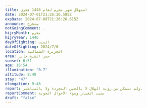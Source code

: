 ```yaml
---
title: استهلال شهر محرم لعام 1446 هجري
date: 2024-07-01T21:26:26.585Z
expDate: 2024-07-08T21:26:26.615Z
announce: ستخرج
notGoingComment: .
hijryMonth: محرم
hijryYear: 1446
dayOfSighting: السبت
dateOfSighting: 2024/7/6
location: الجزيرة الشمالية
area: جسر الشيخ جابر
sunset: 6:51
age: 16:54
illumination: "0.7"
altitude: 8:49
stay: "47"
elongation: 9:46
report: ولم تتمكن من رؤية الهلال لا بالعين المجردة ولا بالمناظير.
reportComment: بسبب الغبار وسوء الأحوال الجوية
draft: "false"
---
```


